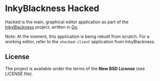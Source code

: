 # InkyBlackness Hacked

Hacked is the main, graphical editor application as part of the [InkyBlackness](https://inkyblackness.github.io) project, written in [Go](http://golang.org/).

Note: At the moment, this application is being rebuilt from scratch. For a working editor, refer to the `shocked-client` application from InkyBlackness.

## License

The project is available under the terms of the **New BSD License** (see LICENSE file).
